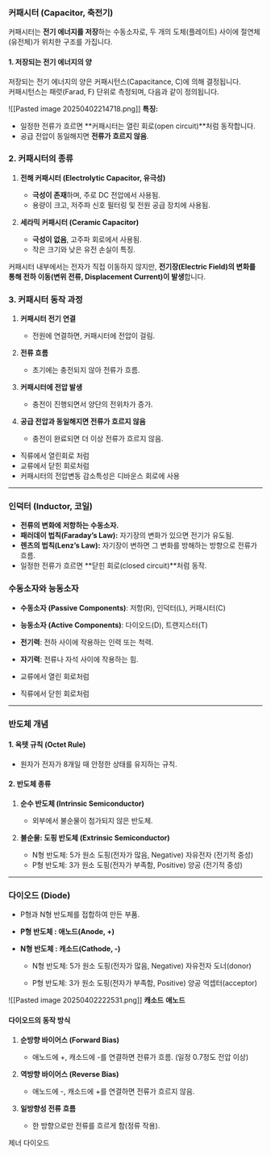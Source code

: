 
### **커패시터 (Capacitor, 축전기)**

커패시터는 **전기 에너지를 저장**하는 수동소자로, 두 개의 도체(플레이트) 사이에 절연체(유전체)가 위치한 구조를 가집니다.

#### **1. 저장되는 전기 에너지의 양**

저장되는 전기 에너지의 양은 커패시턴스(Capacitance, C)에 의해 결정됩니다.  
커패시턴스는 패럿(Farad, F) 단위로 측정되며, 다음과 같이 정의됩니다.

![[Pasted image 20250402214718.png]]
**특징:**

- 일정한 전류가 흐르면 **커패시터는 열린 회로(open circuit)**처럼 동작합니다.
- 공급 전압이 동일해지면 **전류가 흐르지 않음**.

### **2. 커패시터의 종류**

1. **전해 커패시터 (Electrolytic Capacitor, 유극성)**
    
    - **극성이 존재**하며, 주로 DC 전압에서 사용됨.
    - 용량이 크고, 저주파 신호 필터링 및 전원 공급 장치에 사용됨.
        
2. **세라믹 커패시터 (Ceramic Capacitor)**
    
    - **극성이 없음**, 고주파 회로에서 사용됨.
    - 작은 크기와 낮은 유전 손실이 특징.


커패시터 내부에서는 전자가 직접 이동하지 않지만, **전기장(Electric Field)의 변화를 통해 전하 이동(변위 전류, Displacement Current)이 발생**합니다.
### **3. 커패시터 동작 과정**

1. **커패시터 전기 연결**
    - 전원에 연결하면, 커패시터에 전압이 걸림.
        
2. **전류 흐름**
    - 초기에는 충전되지 않아 전류가 흐름.
        
3. **커패시터에 전압 발생**
    - 충전이 진행되면서 양단의 전위차가 증가.
        
4. **공급 전압과 동일해지면 전류가 흐르지 않음**
    - 충전이 완료되면 더 이상 전류가 흐르지 않음.

- 직류에서 열린회로 처럼 
- 교류에서 닫힌 회로처럼
- 커패시터의 전압변동 감소특성은 디바운스 회로에 사용
---
### **인덕터 (Inductor, 코일)**

- **전류의 변화에 저항하는 수동소자.**
- **패러데이 법칙(Faraday’s Law):** 자기장의 변화가 있으면 전기가 유도됨.
- **렌츠의 법칙(Lenz’s Law):** 자기장이 변하면 그 변화를 방해하는 방향으로 전류가 흐름.
- 일정한 전류가 흐르면 **닫힌 회로(closed circuit)**처럼 동작.

### **수동소자와 능동소자**
- **수동소자 (Passive Components)**: 저항(R), 인덕터(L), 커패시터(C)
- **능동소자 (Active Components)**: 다이오드(D), 트랜지스터(T)

- **전기력**: 전하 사이에 작용하는 인력 또는 척력.
- **자기력**: 전류나 자석 사이에 작용하는 힘.

- 교류에서 열린 회로처럼
- 직류에서 닫힌 회로처럼
---
### **반도체 개념**

#### **1. 옥텟 규칙 (Octet Rule)**

- 원자가 전자가 8개일 때 안정한 상태를 유지하는 규칙.


#### **2. 반도체 종류**

1. **순수 반도체 (Intrinsic Semiconductor)**
    - 외부에서 불순물이 첨가되지 않은 반도체.

2. **불순물: 도핑  반도체 (Extrinsic Semiconductor)**

    - N형 반도체: 5가 원소 도핑(전자가 많음, Negative)     자유전자   (전기적 중성)
    - P형 반도체: 3가 원소 도핑(전자가 부족함, Positive)    양공          (전기적 중성)


---
### **다이오드 (Diode)**

- P형과 N형 반도체를 접합하여 만든 부품.
    
- **P형 반도체 : 애노드(Anode, +)** 
- **N형 반도체 : 캐소드(Cathode, -)**


    - N형 반도체: 5가 원소 도핑(전자가 많음, Negative)     자유전자       도너(donor)

    - P형 반도체: 3가 원소 도핑(전자가 부족함, Positive)       양공         억셉터(acceptor)

 ![[Pasted image 20250402222531.png]]
**캐소드**                          **애노드**

#### **다이오드의 동작 방식**

1. **순방향 바이어스 (Forward Bias)**
    - 애노드에 +, 캐소드에 -를 연결하면 전류가 흐름. (일정 0.7정도 전압 이상)

1. **역방향 바이어스 (Reverse Bias)**
    - 애노드에 -, 캐소드에 +를 연결하면 전류가 흐르지 않음.

1. **일방향성 전류 흐름**
    - 한 방향으로만 전류를 흐르게 함(정류 작용).

제너 다이오드